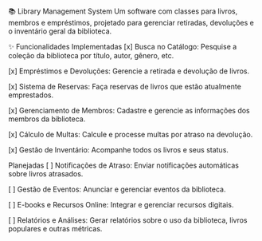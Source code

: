 📚 Library Management System
Um software com classes para livros, membros e empréstimos, projetado para gerenciar retiradas, devoluções e o inventário geral da biblioteca.

✨ Funcionalidades
Implementadas
[x] Busca no Catálogo: Pesquise a coleção da biblioteca por título, autor, gênero, etc.

[x] Empréstimos e Devoluções: Gerencie a retirada e devolução de livros.

[x] Sistema de Reservas: Faça reservas de livros que estão atualmente emprestados.

[x] Gerenciamento de Membros: Cadastre e gerencie as informações dos membros da biblioteca.

[x] Cálculo de Multas: Calcule e processe multas por atraso na devolução.

[x] Gestão de Inventário: Acompanhe todos os livros e seus status.

Planejadas
[ ] Notificações de Atraso: Enviar notificações automáticas sobre livros atrasados.

[ ] Gestão de Eventos: Anunciar e gerenciar eventos da biblioteca.

[ ] E-books e Recursos Online: Integrar e gerenciar recursos digitais.

[ ] Relatórios e Análises: Gerar relatórios sobre o uso da biblioteca, livros populares e outras métricas.
